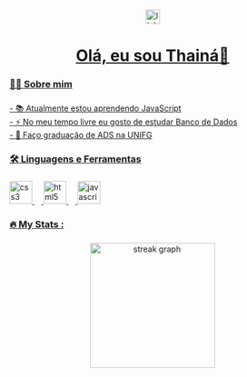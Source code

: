 
###

<div align="center">
  <a href="https://www.linkedin.com/in/thain%C3%A1-santos-832396261/" target="_blank"><img src="https://img.shields.io/static/v1?message=LinkedIn&logo=linkedin&label=&color=0077B5&logoColor=white&labelColor=&style=for-the-badge" height="25" alt="linkedin logo"  />
</div>

###

<h1 align="center">Olá, eu sou Thainá👋</h1>

###

<h3 align="left">👩‍💻  Sobre mim</h3>

###

<p align="left">- 📚 Atualmente estou aprendendo JavaScript <br> - ⚡ No meu tempo livre eu gosto de estudar Banco de Dados <br>- 📖 Faço graduação de ADS na UNIFG</p>

###

<h3 align="left">🛠 Linguagens e Ferramentas</h3>

###

<div align="left">
  <img src="https://cdn.jsdelivr.net/gh/devicons/devicon/icons/css3/css3-original.svg" height="40" alt="css3 logo"  />
  <img width="12" />
  <img src="https://cdn.jsdelivr.net/gh/devicons/devicon/icons/html5/html5-original.svg" height="40" alt="html5 logo"  />
  <img width="12" />
  <img src="https://cdn.jsdelivr.net/gh/devicons/devicon/icons/javascript/javascript-original.svg" height="40" alt="javascript logo"  />
</div>

###

<h3 align="left">🔥   My Stats :</h3>

###

<div align="center">
  <img src="https://streak-stats.demolab.com?user=ThainaSantoss&locale=en&mode=daily&theme=dark&hide_border=false&border_radius=5&order=3" height="220" alt="streak graph"  />
</div>

###
